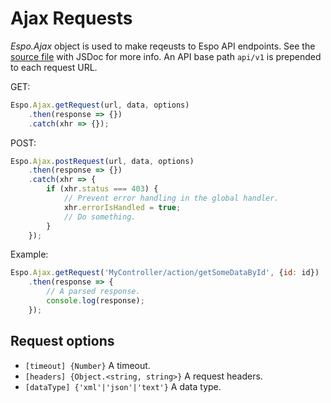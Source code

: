 # Ajax Requests

*Espo.Ajax* object is used to make reqeusts to Espo API endpoints. See the [source file](https://github.com/espocrm/espocrm/blob/master/client/src/ajax.js) with JSDoc for more info. An API base path `api/v1` is prepended to each request URL. 

GET:

```js
Espo.Ajax.getRequest(url, data, options)
    .then(response => {})
    .catch(xhr => {});
```

POST:

```js
Espo.Ajax.postRequest(url, data, options)
    .then(response => {})
    .catch(xhr => {
        if (xhr.status === 403) {
            // Prevent error handling in the global handler.
            xhr.errorIsHandled = true;
            // Do something.
        }
    });
```

Example:

```js
Espo.Ajax.getRequest('MyController/action/getSomeDataById', {id: id})
    .then(response => {
        // A parsed response.
        console.log(response);
    });
```

## Request options

* `[timeout] {Number}` A timeout.
* `[headers] {Object.<string, string>}` A request headers.
* `[dataType] {'xml'|'json'|'text'}` A data type.
